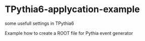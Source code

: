 # TPythia6-applycation-example
some usefull settings in TPythia6

Example how to create a ROOT file for Pythia event generator
